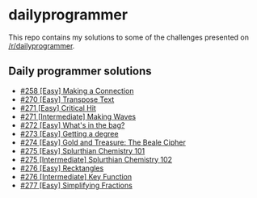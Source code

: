 # dailyprogrammer

This repo contains my solutions to some of the challenges presented on [/r/dailyprogrammer][a].

## Daily programmer solutions

* [#258 [Easy] Making a Connection][258]
* [#270 [Easy] Transpose Text][270]
* [#271 [Easy] Critical Hit][271E]
* [#271 [Intermediate] Making Waves][271I]
* [#272 [Easy] What's in the bag?][272]
* [#273 [Easy] Getting a degree][273]
* [#274 [Easy] Gold and Treasure: The Beale Cipher][274]
* [#275 [Easy] Splurthian Chemistry 101][275E]
* [#275 [Intermediate] Splurthian Chemistry 102][275I]
* [#276 [Easy] Recktangles][276E]
* [#276 [Intermediate] Key Function][276I]
* [#277 [Easy] Simplifying Fractions][277]

[a]: https://www.reddit.com/r/dailyprogrammer
[258]: https://redd.it/4ad23z
[270]: https://redd.it/4msu2x
[271E]: https://redd.it/4nvrnx
[271I]: https://redd.it/4o74p3
[272]: https://redd.it/4oylbo
[273]: https://redd.it/4q35ip
[274]: https://redd.it/4r8fod
[275E]: https://redd.it/4savyr
[275I]: https://redd.it/4so25w
[276E]: https://redd.it/4tetif
[276I]: https://redd.it/4tqy5c
[277]: https://redd.it/4uhqdb